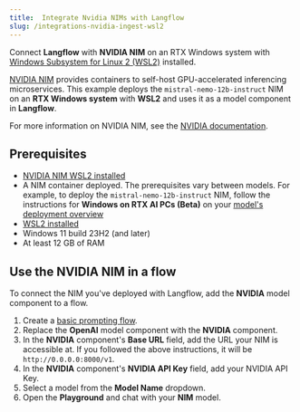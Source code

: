 ```yaml
---
title:  Integrate Nvidia NIMs with Langflow
slug: /integrations-nvidia-ingest-wsl2
---
```


Connect **Langflow** with **NVIDIA NIM** on an RTX Windows system with [Windows Subsystem for Linux 2 (WSL2)](https://learn.microsoft.com/en-us/windows/wsl/install) installed.

[NVIDIA NIM](https://docs.nvidia.com/nim/index.html) provides containers to self-host GPU-accelerated inferencing microservices.
This example deploys the `mistral-nemo-12b-instruct` NIM on an **RTX Windows system** with **WSL2** and uses it as a model component in **Langflow**.

For more information on NVIDIA NIM, see the [NVIDIA documentation](https://docs.nvidia.com/nim/index.html).

## Prerequisites

* [NVIDIA NIM WSL2 installed](https://docs.nvidia.com/nim/wsl2/latest/getting-started.html)
* A NIM container deployed. The prerequisites vary between models.
For example, to deploy the `mistral-nemo-12b-instruct` NIM, follow the instructions for **Windows on RTX AI PCs (Beta)** on your [model's deployment overview](https://build.nvidia.com/nv-mistralai/mistral-nemo-12b-instruct/deploy?environment=wsl2.md)
* [WSL2 installed](https://learn.microsoft.com/en-us/windows/wsl/install)
* Windows 11 build 23H2 (and later)
* At least 12 GB of RAM

## Use the NVIDIA NIM in a flow

To connect the NIM you've deployed with Langflow, add the **NVIDIA** model component to a flow.

1. Create a [basic prompting flow](/get-started-quickstart).
2. Replace the **OpenAI** model component with the **NVIDIA** component.
3. In the **NVIDIA** component's **Base URL** field, add the URL your NIM is accessible at. If you followed the above instructions, it will be `http://0.0.0.0:8000/v1`.
4. In the **NVIDIA** component's **NVIDIA API Key** field, add your NVIDIA API Key. 
5. Select a model from the **Model Name** dropdown.
6. Open the **Playground** and chat with your **NIM** model.


